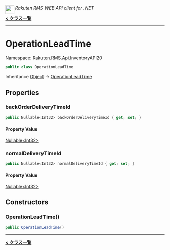 <img align="left" style="height: 2em;" src="https://webservice.rakuten.co.jp/favicon.ico"><em>Rakuten RMS WEB API client for .NET</em>

[**< クラス一覧**](./)
- - -

# OperationLeadTime

Namespace: Rakuten.RMS.Api.InventoryAPI20

```csharp
public class OperationLeadTime
```

Inheritance [Object](https://docs.microsoft.com/en-us/dotnet/api/system.object) → [OperationLeadTime](./rakuten.rms.api.inventoryapi20.operationleadtime)

## Properties

### <a id="properties-backorderdeliverytimeid"/>**backOrderDeliveryTimeId**

```csharp
public Nullable<Int32> backOrderDeliveryTimeId { get; set; }
```

#### Property Value

[Nullable&lt;Int32&gt;](https://docs.microsoft.com/en-us/dotnet/api/system.nullable-1)<br>

### <a id="properties-normaldeliverytimeid"/>**normalDeliveryTimeId**

```csharp
public Nullable<Int32> normalDeliveryTimeId { get; set; }
```

#### Property Value

[Nullable&lt;Int32&gt;](https://docs.microsoft.com/en-us/dotnet/api/system.nullable-1)<br>

## Constructors

### <a id="constructors-.ctor"/>**OperationLeadTime()**

```csharp
public OperationLeadTime()
```


- - -
[**< クラス一覧**](./)
